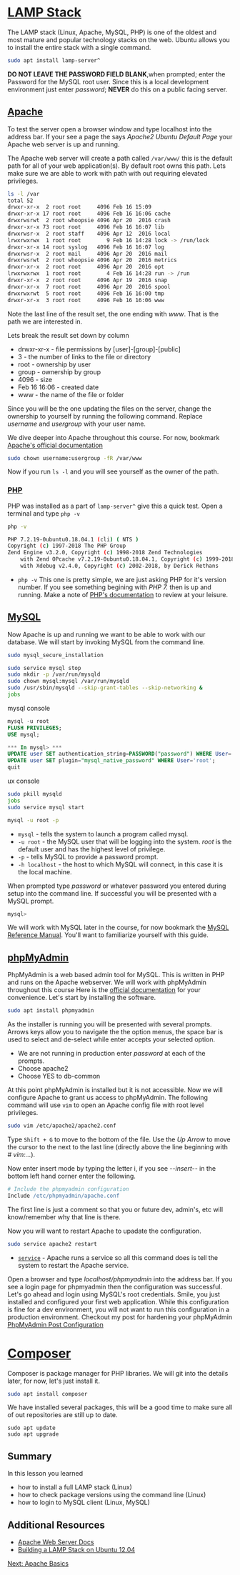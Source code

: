 # [LAMP Stack](https://en.wikipedia.org/wiki/LAMP_(software_bundle))

The LAMP stack (Linux, Apache, MySQL, PHP) is one of the oldest and most mature and popular technology stacks on the web. Ubuntu allows you to install the entire stack with a single command.

```sh
sudo apt install lamp-server^
```

**DO NOT LEAVE THE PASSWORD FIELD BLANK**,when prompted; enter the Password for the MySQL root user. Since this is a local development environment just enter _password_; **NEVER** do this on a public facing server.

## [Apache](https://httpd.apache.org/)

To test the server open a browser window and type localhost into the address bar. If your see a page the says _Apache2 Ubuntu Default Page_ your Apache web server is up and running.

The Apache web server will create a path called ```/var/www/``` this is the default path for all of your web application(s). By default root owns this path. Lets make sure we are able to work with path with out requiring elevated privileges.

```sh
ls -l /var
total 52
drwxr-xr-x  2 root root     4096 Feb 16 15:09 
drwxr-xr-x 17 root root     4096 Feb 16 16:06 cache
drwxrwsrwt  2 root whoopsie 4096 Apr 20  2016 crash
drwxr-xr-x 73 root root     4096 Feb 16 16:07 lib
drwxrwsr-x  2 root staff    4096 Apr 12  2016 local
lrwxrwxrwx  1 root root        9 Feb 16 14:28 lock -> /run/lock
drwxr-xr-x 14 root syslog   4096 Feb 16 16:07 log
drwxrwsr-x  2 root mail     4096 Apr 20  2016 mail
drwxrwsrwt  2 root whoopsie 4096 Apr 20  2016 metrics
drwxr-xr-x  2 root root     4096 Apr 20  2016 opt
lrwxrwxrwx  1 root root        4 Feb 16 14:28 run -> /run
drwxr-xr-x  2 root root     4096 Apr 19  2016 snap
drwxr-xr-x  7 root root     4096 Apr 20  2016 spool
drwxrwxrwt  5 root root     4096 Feb 16 16:00 tmp
drwxr-xr-x  3 root root     4096 Feb 16 16:06 www
```
Note the last line of the result set, the one ending with _www_. That is the path we are interested in.

Lets break the result set down by column
* drwxr-xr-x - file permissions by [user]-[group]-[public]
* 3 - the number of links to the file or directory
* root - ownership by user
* group - ownership by group
* 4096 - size
* Feb 16 16:06 - created date
* www - the name of the file or folder

Since you will be the one updating the files on the server, change the ownership to yourself by running the following command. Replace _username_ and _usergroup_ with your user name.

We dive deeper into Apache throughout this course. For now, bookmark [Apache's official documentation](https://httpd.apache.org/docs/2.4/)

```sh
sudo chown username:usergroup -fR /var/www
```

Now if you run ```ls -l``` and you will see yourself as the owner of the path.

### [PHP](http://php.net/)

PHP was installed as a part of ```lamp-server^``` give this a quick test. Open a terminal and type ```php -v```

```sh
php -v

PHP 7.2.19-0ubuntu0.18.04.1 (cli) ( NTS )
Copyright (c) 1997-2018 The PHP Group
Zend Engine v3.2.0, Copyright (c) 1998-2018 Zend Technologies
    with Zend OPcache v7.2.19-0ubuntu0.18.04.1, Copyright (c) 1999-2018, by Zend Technologies
    with Xdebug v2.4.0, Copyright (c) 2002-2018, by Derick Rethans
```

* ```php -v``` This one is pretty simple, we are just asking PHP for it's version number. If you see something begining with _PHP 7._ then is up and running. Make a note of [PHP's documentation](http://php.net/manual/en/intro-whatis.php) to review at your leisure.

## [MySQL](https://www.phpmyadmin.net/)
Now Apache is up and running we want to be able to work with our database. We will start by invoking MySQL from the command line.

```sh
sudo mysql_secure_installation

sudo service mysql stop
sudo mkdir -p /var/run/mysqld
sudo chown mysql:mysql /var/run/mysqld
sudo /usr/sbin/mysqld --skip-grant-tables --skip-networking &
jobs
```

mysql console
```sql
mysql -u root
FLUSH PRIVILEGES;
USE mysql; 

*** In mysql> *** 
UPDATE user SET authentication_string=PASSWORD("password") WHERE User='root';
UPDATE user SET plugin="mysql_native_password" WHERE User='root';
quit  
```

ux console
```sh
sudo pkill mysqld
jobs
sudo service mysql start

mysql -u root -p
```

* ```mysql``` - tells the system to launch a program called mysql.
* ```-u root``` - the MySQL user that will be logging into the system. _root_ is the default user and has the highest level of privilege.
* ```-p``` - tells MySQL to provide a password prompt.
* ```-h localhost``` - the host to which MySQL will connect, in this case it is the local machine.

When prompted type _password_ or whatever password you entered during setup into the command line. If successful you will be presented with a MySQL prompt.

```sh
mysql>
```

We will work with MySQL later in the course, for now bookmark the [MySQL Reference Manual](https://dev.mysql.com/doc/refman/5.7/en/). You'll want to familiarize yourself with this guide.

## [phpMyAdmin](https://www.phpmyadmin.net/)

PhpMyAdmin is a web based admin tool for MySQL. This is written in PHP and runs on the Apache webserver. We will work with phpMyAdmin throughout this course Here is the [official documentation](https://docs.phpmyadmin.net/en/latest/) for your convenience. Let's start by installing the software.

```sh
sudo apt install phpmyadmin
```

As the installer is running you will be presented with several prompts. Arrows keys allow you to navigate the the option menus, the space bar is used to select and de-select while enter accepts your selected option.

* We are not running in production enter _password_ at each of the prompts.
* Choose apache2
* Choose YES to db-common

At this point phpMyAdmin is installed but it is not accessible. Now we will configure Apache to grant us access to phpMyAdmin. The following command will use ```vim``` to open an Apache config file with root level privileges.

```sh
sudo vim /etc/apache2/apache2.conf
```
Type ```Shift + G``` to move to the bottom of the file. Use the _Up Arrow_ to move the cursor to the next to the last line (directly above the line beginning with _# vim:..._).

Now enter insert mode by typing the letter i, if you see _--insert--_ in the bottom left hand corner enter the following.

```apache
# Include the phpmyadmin configuration
Include /etc/phpmyadmin/apache.conf
```

The first line is just a comment so that you or future dev, admin's, etc will know/remember why that line is there.


Now you will want to restart Apache to upadate the configuration.
```sh
sudo service apache2 restart
```

* [```service```](http://manpages.ubuntu.com/manpages/zesty/man8/service.8.html) - Apache runs a service so all this command does is tell the system to restart the Apache service.

Open a browser and type _localhost/phpmyadmin_ into the address bar. If you see a login page for phpmyadmin then the configuration was successful. Let's go ahead and login using MySQL's root credentials. Smile, you just installed and configured your first web application. While this configuration is fine for a dev environment, you will not want to run this configuration in a production environment. Checkout my post for hardening your phpMyAdmin [PhpMyAdmin Post Configuration](https://jasonsnider.com/posts/view/phpmyadmin-post-configuration)

# [Composer](https://getcomposer.org/)

Composer is package manager for PHP libraries. We will git into the details later, for now, let's just install it.
```sh
sudo apt install composer
```

We have installed several packages, this will be a good time to make sure all of out repositories are still up to date.

```
sudo apt update
sudo apt upgrade
```

## Summary
In this lesson you learned
* how to install a full LAMP stack (Linux)
* how to check package versions using the command line (Linux)
* how to login to MySQL client (Linux, MySQL)

## Additional Resources

* [Apache Web Server Docs](https://httpd.apache.org/docs/)
* [Building a LAMP Stack on Ubuntu 12.04](https://jasonsnider.com/posts/view/building-a-lamp-stack-on-ubuntu-12-04)

[Next: Apache Basics](05-ApacheBasics.md)
